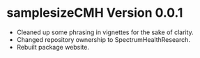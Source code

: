 # samplesizeCMH Version 0.0.1

- Cleaned up some phrasing in vignettes for the sake of clarity.
- Changed repository ownership to SpectrumHealthResearch.
- Rebuilt package website.
